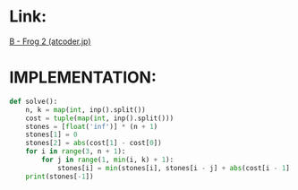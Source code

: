 # Link:
[B - Frog 2 (atcoder.jp)](https://atcoder.jp/contests/dp/tasks/dp_b)

# IMPLEMENTATION:
```python
def solve():  
    n, k = map(int, inp().split())  
    cost = tuple(map(int, inp().split()))  
    stones = [float('inf')] * (n + 1)  
    stones[1] = 0  
    stones[2] = abs(cost[1] - cost[0])  
    for i in range(3, n + 1):  
        for j in range(1, min(i, k) + 1):  
            stones[i] = min(stones[i], stones[i - j] + abs(cost[i - 1] - cost[i - j - 1]))  
    print(stones[-1])
```